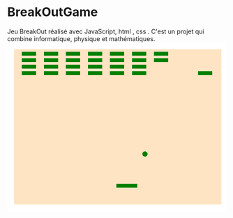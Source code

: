 # BreakOutGame
Jeu BreakOut réalisé avec JavaScript, html , css . C'est un projet qui combine informatique, physique et mathématiques.
![alt text](https://github.com/Kenedy-GBESSI/BreakOutGame/blob/main/breakout.png?raw=true)
